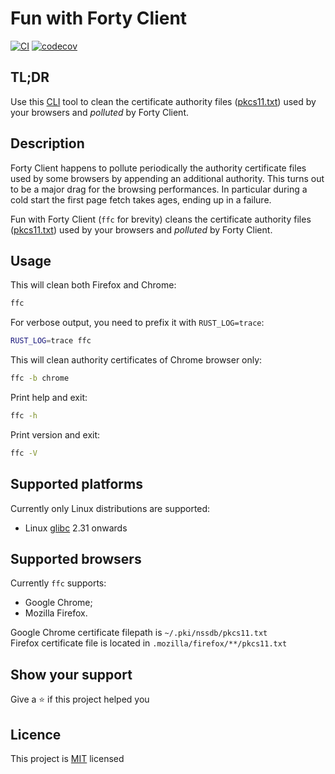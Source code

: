 # Fun with Forty Client

[![CI](https://github.com/riddlewiggler/ffc/actions/workflows/ci.yml/badge.svg)](https://github.com/riddlewiggler/ffc/actions/workflows/ci.yml)
[![codecov](https://codecov.io/gh/riddlewiggler/ffc/graph/badge.svg?token=5R70R73WK8)](https://codecov.io/gh/riddlewiggler/ffc)

## TL;DR

Use this [CLI][CLI] tool to clean the certificate authority files
([pkcs11.txt][PKCS11]) used by your browsers and _polluted_ by Forty Client.

## Description

Forty Client happens to pollute periodically the authority certificate files
used by some browsers by appending an additional authority. This turns out to
be a major drag for the browsing performances. In particular during a cold
start the first page fetch takes ages, ending up in a failure.

Fun with Forty Client (`ffc` for brevity) cleans the certificate authority
files ([pkcs11.txt][PKCS11]) used by your browsers and _polluted_ by Forty Client.

## Usage

This will clean both Firefox and Chrome:

```bash
ffc
```

For verbose output, you need to prefix it with `RUST_LOG=trace`:

```bash
RUST_LOG=trace ffc
```

This will clean authority certificates of Chrome browser only:

```bash
ffc -b chrome
```

Print help and exit:

```bash
ffc -h
```

Print version and exit:

```bash
ffc -V
```

## Supported platforms

Currently only Linux distributions are supported:

- Linux [glibc][glibc-wiki] 2.31 onwards

## Supported browsers

Currently `ffc` supports:

- Google Chrome;
- Mozilla Firefox.

Google Chrome certificate filepath is `~/.pki/nssdb/pkcs11.txt`  
Firefox certificate file is located in `.mozilla/firefox/**/pkcs11.txt`

## Show your support

Give a ⭐️ if this project helped you

## Licence

This project is [MIT][MIT] licensed

[CLI]: https://en.wikipedia.org/wiki/Command-line_interface
[PKCS11]: https://en.wikipedia.org/wiki/PKCS_11
[glibc-wiki]: https://en.wikipedia.org/wiki/Glibc
[MIT]: ./LICENCE
